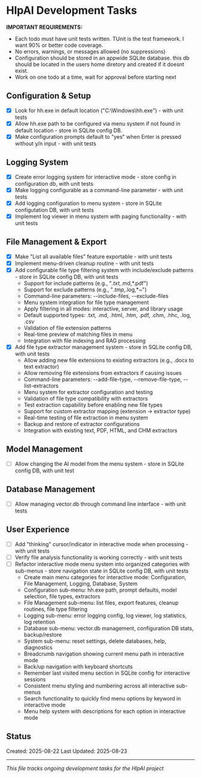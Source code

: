 # HlpAI Development Tasks

**IMPORTANT REQUIREMENTS:**
- Each todo must have unit tests written. TUnit is the test framework. I want 90% or better code coverage.
- No errors, warnings, or messages allowed (no suppressions)
- Configuration should be stored in an appwide SQLite database. this db should be located in the users home diretory and created if it doesnt exist.
- Work on one todo at a time, wait for approval before starting next

## Configuration & Setup
- [x] Look for hh.exe in default location ("C:\Windows\hh.exe") - with unit tests
- [x] Allow hh.exe path to be configured via menu system if not found in default location - store in SQLite config DB.
- [x] Make configuration prompts default to "yes" when Enter is pressed without y/n input - with unit tests

## Logging System
- [x] Create error logging system for interactive mode - store config in configuration db, with unit tests
- [x] Make logging configurable as a command-line parameter - with unit tests
- [x] Add logging configuration to menu system - store in SQLite configutation DB, with unit tests
- [x] Implement log viewer in menu system with paging functionality - with unit tests

## File Management & Export
- [x] Make "List all available files" feature exportable - with unit tests
- [x] Implement menu-driven cleanup routine - with unit tests
- [x] Add configurable file type filtering system with include/exclude patterns - store in SQLite config DB, with unit tests
  - Support for include patterns (e.g., "*.txt,*.md,*.pdf")
  - Support for exclude patterns (e.g., "*.tmp,*.log,*~")
  - Command-line parameters: --include-files, --exclude-files
  - Menu system integration for file type management
  - Apply filtering in all modes: interactive, server, and library usage
  - Default supported types: .txt, .md, .html, .htm, .pdf, .chm, .hhc, .log, .csv
  - Validation of file extension patterns
  - Real-time preview of matching files in menu
  - Integration with file indexing and RAG processing
- [x] Add file type extractor management system - store in SQLite config DB, with unit tests
  - Allow adding new file extensions to existing extractors (e.g., .docx to text extractor)
  - Allow removing file extensions from extractors if causing issues
  - Command-line parameters: --add-file-type, --remove-file-type, --list-extractors
  - Menu system for extractor configuration and testing
  - Validation of file type compatibility with extractors
  - Test extraction capability before enabling new file types
  - Support for custom extractor mapping (extension → extractor type)
  - Real-time testing of file extraction in menu system
  - Backup and restore of extractor configurations
  - Integration with existing text, PDF, HTML, and CHM extractors

## Model Management
- [ ] Allow changing the AI model from the menu system - store in SQLite config DB, with unit test

## Database Management
- [ ] Allow managing vector.db through command line interface - with unit tests

## User Experience
- [ ] Add "thinking" cursor/indicator in interactive mode when processing - with unit tests
- [ ] Verify file analysis functionality is working correctly - with unit tests
- [ ] Refactor interactive mode menu system into organized categories with sub-menus - store navigation state in SQLite config DB, with unit tests
  - Create main menu categories for interactive mode: Configuration, File Management, Logging, Database, System
  - Configuration sub-menu: hh.exe path, prompt defaults, model selection, file types, extractors
  - File Management sub-menu: list files, export features, cleanup routines, file type filtering
  - Logging sub-menu: error logging config, log viewer, log statistics, log retention
  - Database sub-menu: vector.db management, configuration DB stats, backup/restore
  - System sub-menu: reset settings, delete databases, help, diagnostics
  - Breadcrumb navigation showing current menu path in interactive mode
  - Back/up navigation with keyboard shortcuts
  - Remember last visited menu section in SQLite config for interactive sessions
  - Consistent menu styling and numbering across all interactive sub-menus
  - Search functionality to quickly find menu options by keyword in interactive mode
  - Menu help system with descriptions for each option in interactive mode

## Status
Created: 2025-08-22
Last Updated: 2025-08-23

---
*This file tracks ongoing development tasks for the HlpAI project*
